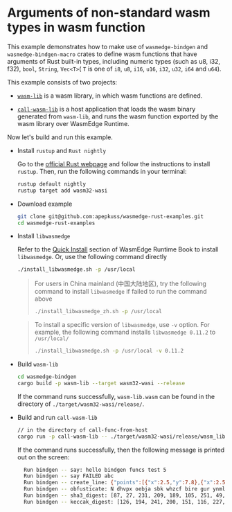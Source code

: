 # Arguments of non-standard wasm types in wasm function

This example demonstrates how to make use of `wasmedge-bindgen` and `wasmedge-bindgen-macro` crates to define wasm functions that have arguments of Rust built-in types, including numeric types (such as u8, i32, f32), `bool`,  `String`, `Vec<T>`( `T` is one of `i8`, `u8`, `i16`, `u16`, `i32`, `u32`, `i64` and `u64`).

This example consists of two projects:

- [`wasm-lib`](wasm-lib) is a wasm library, in which wasm functions are defined.

- [`call-wasm-lib`](call-wasm-lib) is a host application that loads the wasm binary generated from `wasm-lib`, and runs the wasm function exported by the wasm library over WasmEdge Runtime.

Now let's build and run this example.

- Install `rustup` and `Rust nightly`

  Go to the [official Rust webpage](https://www.rust-lang.org/tools/install) and follow the instructions to install `rustup`. Then, run the following commands in your terminal:

  ```bash
  rustup default nightly
  rustup target add wasm32-wasi
  ```

- Download example

  ```bash
  git clone git@github.com:apepkuss/wasmedge-rust-examples.git
  cd wasmedge-rust-examples
  ```

- Install `libwasmedge`

  Refer to the [Quick Install](https://wasmedge.org/book/en/quick_start/install.html#quick-install) section of WasmEdge Runtime Book to install `libwasmedge`. Or, use the following command directly

  ```bash
  ./install_libwasmedge.sh -p /usr/local
  ```

  > For users in China mainland (中国大陆地区), try the following command to install `libwasmedge` if failed to run the command above
  >
  > ```bash
  > ./install_libwasmedge_zh.sh -p /usr/local
  > ```

  > To install a specific version of `libwasmedge`, use `-v` option. For example, the following command installs `libwasmedge 0.11.2` to `/usr/local/`
  >
  > ```bash
  > ./install_libwasmedge.sh -p /usr/local -v 0.11.2
  > ```

- Build `wasm-lib`

  ```bash
  cd wasmedge-bindgen
  cargo build -p wasm-lib --target wasm32-wasi --release
  ```

  If the command runs successfully, `wasm-lib.wasm` can be found in the directory of `./target/wasm32-wasi/release/`.

- Build and run `call-wasm-lib`

  ```bash
  // in the directory of call-func-from-host
  cargo run -p call-wasm-lib -- ./target/wasm32-wasi/release/wasm_lib.wasm 5
  ```

  If the command runs successfully, then the following message is printed out on the screen:

  ```bash
    Run bindgen -- say: hello bindgen funcs test 5
    Run bindgen -- say FAILED abc
    Run bindgen -- create_line: {"points":[{"x":2.5,"y":7.8},{"x":2.5,"y":5.8}],"valid":true,"length":2.0,"desc":"A thin red line"}
    Run bindgen -- obfusticate: N dhvpx oebja sbk whzcf bire gur ynml qbt
    Run bindgen -- sha3_digest: [87, 27, 231, 209, 189, 105, 251, 49, 159, 10, 211, 250, 15, 159, 154, 181, 43, 218, 26, 141, 56, 199, 25, 45, 60, 10, 20, 163, 54, 211, 195, 203]
    Run bindgen -- keccak_digest: [126, 194, 241, 200, 151, 116, 227, 33, 216, 99, 159, 22, 107, 3, 177, 169, 216, 191, 114, 156, 174, 193, 32, 159, 246, 228, 245, 133, 52, 75, 55, 27]
  ```